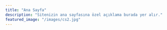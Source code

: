 ```yaml
---
title: "Ana Sayfa"
description: "Sitenizin ana sayfasına özel açıklama burada yer alır."
featured_image: "/images/cs2.jpg"
---
```

